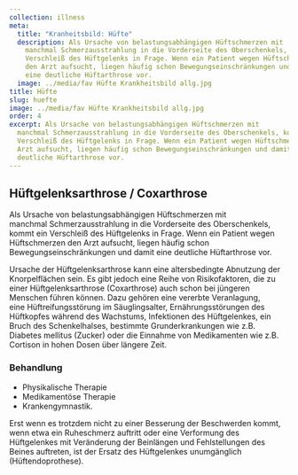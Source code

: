 ```yaml
---
collection: illness
meta:
  title: "Kranheitsbild: Hüfte"
  description: Als Ursache von belastungsabhängigen Hüftschmerzen mit
    manchmal Schmerzausstrahlung in die Vorderseite des Oberschenkels, kommt ein
    Verschleiß des Hüftgelenks in Frage. Wenn ein Patient wegen Hüftschmerzen
    den Arzt aufsucht, liegen häufig schon Bewegungseinschränkungen und damit
    eine deutliche Hüftarthrose vor.
  image: ../media/fav Hüfte Krankheitsbild allg.jpg
title: Hüfte
slug: huefte
image: ../media/fav Hüfte Krankheitsbild allg.jpg
order: 4
excerpt: Als Ursache von belastungsabhängigen Hüftschmerzen mit
  manchmal Schmerzausstrahlung in die Vorderseite des Oberschenkels, kommt ein
  Verschleiß des Hüftgelenks in Frage. Wenn ein Patient wegen Hüftschmerzen den
  Arzt aufsucht, liegen häufig schon Bewegungseinschränkungen und damit eine
  deutliche Hüftarthrose vor.
---
```

## Hüftgelenksarthrose / Coxarthrose 

Als Ursache von belastungsabhängigen Hüftschmerzen mit manchmal Schmerzausstrahlung in die Vorderseite des Oberschenkels, kommt ein Verschleiß des Hüftgelenks in Frage. Wenn ein Patient wegen Hüftschmerzen den Arzt aufsucht, liegen häufig schon Bewegungseinschränkungen und damit eine deutliche Hüftarthrose vor. 

Ursache der Hüftgelenksarthrose kann eine altersbedingte Abnutzung der Knorpelflächen sein. Es gibt jedoch eine Reihe von Risikofaktoren, die zu einer Hüftgelenksarthrose (Coxarthrose) auch schon bei jüngeren Menschen führen können. Dazu gehören eine vererbte Veranlagung, eine Hüftreifungsstörung im Säuglingsalter, Ernährungsstörungen des Hüftkopfes während des Wachstums, Infektionen des Hüftgelenkes, ein Bruch des Schenkelhalses, bestimmte Grunderkrankungen wie z.B. Diabetes mellitus (Zucker) oder die Einnahme von Medikamenten wie z.B. Cortison in hohen Dosen über längere Zeit. 

### Behandlung 

* Physikalische Therapie
* Medikamentöse Therapie
* Krankengymnastik.

Erst wenn es trotzdem nicht zu einer Besserung der Beschwerden kommt, wenn etwa ein Ruheschmerz auftritt oder eine Verformung des Hüftgelenkes mit Veränderung der Beinlängen und Fehlstellungen des Beines auftreten, ist der Ersatz des Hüftgelenkes unumgänglich (Hüftendoprothese).